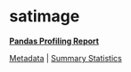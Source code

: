 # satimage

[**Pandas Profiling Report**](https://epistasislab.github.io/penn-ml-benchmarks/profile/satimage.html)

[Metadata](metadata.yaml) | [Summary Statistics](summary_stats.csv)

